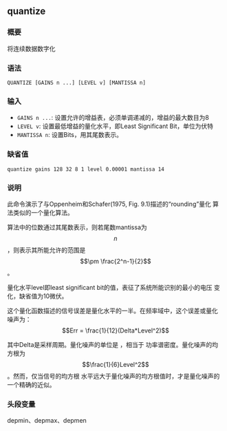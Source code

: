 ## quantize

### 概要

将连续数据数字化

### 语法

``` {.bash}
QUANTIZE [GAINS n ...] [LEVEL v] [MANTISSA n]
```

### 输入

- `GAINS n ...`: 设置允许的增益表，必须单调递减的，增益的最大数目为8
- `LEVEL v`: 设置最低增益的量化水平，即Least Significant Bit，单位为伏特
- `MANTISSA n`: 设置Bits，用其尾数表示。

### 缺省值

``` {.bash}
quantize gains 128 32 8 1 level 0.00001 mantissa 14
```

### 说明

此命令演示了与Oppenheim和Schafer(1975, Fig. 9.1)描述的“rounding”量化
算法类似的一个量化算法。

算法中的位数通过其尾数表示，则若尾数mantissa为 $$n$$，则表示其所能允许的范围是
$$\pm \frac{2^n-1}{2}$$。

量化水平level即least significant bit的值，表征了系统所能识别的最小的电压
变化，缺省值为10微伏。

这个量化函数描述的信号误差是量化水平的一半。在频率域中，这个误差或量化
噪声为： $$Err = \frac{1}{12}(Delta*Level^2)$$

其中Delta是采样周期。量化噪声的单位是 ，相当于
功率谱密度。量化噪声的均方根为 $$\frac{1}{6}Level^2$$。然而，仅当信号的均方根
水平远大于量化噪声的均方根值时，才是量化噪声的一个精确的近似。

### 头段变量

depmin、depmax、depmen
